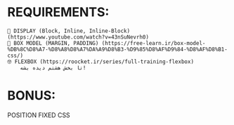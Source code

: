 # REQUIREMENTS:

    📃 DISPLAY (Block, Inline, Inline-Block) (https://www.youtube.com/watch?v=43nSuNevrh0)
    🤖 BOX MODEL (MARGIN, PADDING) (https://free-learn.ir/box-model-%DB%8C%D8%A7-%D8%A8%D8%A7%DA%A9%D8%B3-%D9%85%D8%AF%D9%84-%D8%AF%D8%B1-css/)
    🤓 FLEXBOX (https://roocket.ir/series/full-training-flexbox)
        تا بخش هشتم دیده بشه!

# BONUS:

POSITION FIXED CSS
